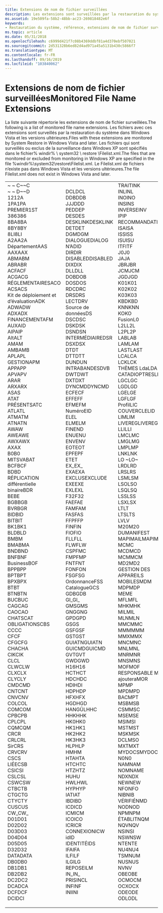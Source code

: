 ```yaml
---
title: Extensions de nom de fichier surveillées
description: Les extensions sont surveillées par la restauration du système dans Windows Vista et versions ultérieures.
ms.assetid: 19e509fa-58b2-48bb-ac23-269818482e6f
keywords:
- Restauration du système, référence, extensions de nom de fichier surveillées
ms.topic: article
ms.date: 05/31/2018
ms.openlocfilehash: c6999d421f7c08b4369ddbf81a4d370ebf507021
ms.sourcegitcommit: 2d531328b6ed82d4ad971a45a5131b430c5866f7
ms.translationtype: MT
ms.contentlocale: fr-FR
ms.lasthandoff: 09/16/2019
ms.locfileid: "103840062"
---
```

# <a name="monitored-file-name-extensions"></a><span data-ttu-id="c1527-104">Extensions de nom de fichier surveillées</span><span class="sxs-lookup"><span data-stu-id="c1527-104">Monitored File Name Extensions</span></span>

<span data-ttu-id="c1527-105">La liste suivante répertorie les extensions de nom de fichier surveillées.</span><span class="sxs-lookup"><span data-stu-id="c1527-105">The following is a list of monitored file name extensions.</span></span> <span data-ttu-id="c1527-106">Les fichiers avec ces extensions sont surveillés par la restauration du système dans Windows Vista et les versions ultérieures.</span><span class="sxs-lookup"><span data-stu-id="c1527-106">Files with these extensions are monitored by System Restore in Windows Vista and later.</span></span> <span data-ttu-id="c1527-107">Les fichiers qui sont surveillés ou exclus de la surveillance dans Windows XP sont spécifiés dans le fichier% windir% \\ system32 \\ restore \\Filelist.xml.</span><span class="sxs-lookup"><span data-stu-id="c1527-107">The files that are monitored or excluded from monitoring in Windows XP are specified in the file %windir%\\system32\\restore\\Filelist.xml.</span></span> <span data-ttu-id="c1527-108">Le Filelist.xml de fichiers n’existe pas dans Windows Vista et les versions ultérieures.</span><span class="sxs-lookup"><span data-stu-id="c1527-108">The file Filelist.xml does not exist in Windows Vista and later.</span></span>



<table>
<tbody>
<tr class="odd">
<td><dl> <span data-ttu-id="c1527-109">~ ~ C</span><span class="sxs-lookup"><span data-stu-id="c1527-109">~~C</span></span><br />
<span data-ttu-id="c1527-110">~ ~ D</span><span class="sxs-lookup"><span data-stu-id="c1527-110">~~D</span></span><br />
<span data-ttu-id="c1527-111">12</span><span class="sxs-lookup"><span data-stu-id="c1527-111">12A</span></span><br />
<span data-ttu-id="c1527-112">1PA</span><span class="sxs-lookup"><span data-stu-id="c1527-112">1PA</span></span><br />
<span data-ttu-id="c1527-113">PREMIER</span><span class="sxs-lookup"><span data-stu-id="c1527-113">1ST</span></span><br />
<span data-ttu-id="c1527-114">386</span><span class="sxs-lookup"><span data-stu-id="c1527-114">386</span></span><br />
<span data-ttu-id="c1527-115">8BA</span><span class="sxs-lookup"><span data-stu-id="c1527-115">8BA</span></span><br />
<span data-ttu-id="c1527-116">8BY</span><span class="sxs-lookup"><span data-stu-id="c1527-116">8BY</span></span><br />
<span data-ttu-id="c1527-117">8LI</span><span class="sxs-lookup"><span data-stu-id="c1527-117">8LI</span></span><br />
<span data-ttu-id="c1527-118">A2A</span><span class="sxs-lookup"><span data-stu-id="c1527-118">A2A</span></span><br />
<span data-ttu-id="c1527-119">Département</span><span class="sxs-lookup"><span data-stu-id="c1527-119">AAS</span></span><br />
<span data-ttu-id="c1527-120">AAX</span><span class="sxs-lookup"><span data-stu-id="c1527-120">AAX</span></span><br />
<span data-ttu-id="c1527-121">ABM</span><span class="sxs-lookup"><span data-stu-id="c1527-121">ABM</span></span><br />
<span data-ttu-id="c1527-122">ABR</span><span class="sxs-lookup"><span data-stu-id="c1527-122">ABR</span></span><br />
<span data-ttu-id="c1527-123">ACF</span><span class="sxs-lookup"><span data-stu-id="c1527-123">ACF</span></span><br />
<span data-ttu-id="c1527-124">ACG</span><span class="sxs-lookup"><span data-stu-id="c1527-124">ACG</span></span><br />
<span data-ttu-id="c1527-125">RÉGLEMENTAIRES</span><span class="sxs-lookup"><span data-stu-id="c1527-125">ACO</span></span><br />
<span data-ttu-id="c1527-126">ACS</span><span class="sxs-lookup"><span data-stu-id="c1527-126">ACS</span></span><br />
<span data-ttu-id="c1527-127">Kit de déploiement et d’évaluation</span><span class="sxs-lookup"><span data-stu-id="c1527-127">ADK</span></span><br />
<span data-ttu-id="c1527-128">ADW</span><span class="sxs-lookup"><span data-stu-id="c1527-128">ADW</span></span><br />
<span data-ttu-id="c1527-129">ADX</span><span class="sxs-lookup"><span data-stu-id="c1527-129">ADX</span></span><br />
<span data-ttu-id="c1527-130">FINANCEMENT</span><span class="sxs-lookup"><span data-stu-id="c1527-130">AFM</span></span><br />
<span data-ttu-id="c1527-131">AUX</span><span class="sxs-lookup"><span data-stu-id="c1527-131">AID</span></span><br />
<span data-ttu-id="c1527-132">AIP</span><span class="sxs-lookup"><span data-stu-id="c1527-132">AIP</span></span><br />
<span data-ttu-id="c1527-133">Alt</span><span class="sxs-lookup"><span data-stu-id="c1527-133">ALT</span></span><br />
<span data-ttu-id="c1527-134">AM</span><span class="sxs-lookup"><span data-stu-id="c1527-134">AM</span></span><br />
<span data-ttu-id="c1527-135">AMB</span><span class="sxs-lookup"><span data-stu-id="c1527-135">AMB</span></span><br />
<span data-ttu-id="c1527-136">APL</span><span class="sxs-lookup"><span data-stu-id="c1527-136">APL</span></span><br />
<span data-ttu-id="c1527-137">GESTION</span><span class="sxs-lookup"><span data-stu-id="c1527-137">APM</span></span><br />
<span data-ttu-id="c1527-138">APP</span><span class="sxs-lookup"><span data-stu-id="c1527-138">APP</span></span><br />
<span data-ttu-id="c1527-139">APV</span><span class="sxs-lookup"><span data-stu-id="c1527-139">APV</span></span><br />
<span data-ttu-id="c1527-140">AR</span><span class="sxs-lookup"><span data-stu-id="c1527-140">AR</span></span><br />
<span data-ttu-id="c1527-141">ARX</span><span class="sxs-lookup"><span data-stu-id="c1527-141">ARX</span></span><br />
<span data-ttu-id="c1527-142">AS</span><span class="sxs-lookup"><span data-stu-id="c1527-142">AS</span></span><br />
<span data-ttu-id="c1527-143">AT</span><span class="sxs-lookup"><span data-stu-id="c1527-143">AT</span></span><br />
<span data-ttu-id="c1527-144">PRÉSENTS</span><span class="sxs-lookup"><span data-stu-id="c1527-144">ATC</span></span><br />
<span data-ttu-id="c1527-145">ATL</span><span class="sxs-lookup"><span data-stu-id="c1527-145">ATL</span></span><br />
<span data-ttu-id="c1527-146">ATM</span><span class="sxs-lookup"><span data-stu-id="c1527-146">ATM</span></span><br />
<span data-ttu-id="c1527-147">ATN</span><span class="sxs-lookup"><span data-stu-id="c1527-147">ATN</span></span><br />
<span data-ttu-id="c1527-148">AW</span><span class="sxs-lookup"><span data-stu-id="c1527-148">AW</span></span><br />
<span data-ttu-id="c1527-149">AWE</span><span class="sxs-lookup"><span data-stu-id="c1527-149">AWE</span></span><br />
<span data-ttu-id="c1527-150">AWX</span><span class="sxs-lookup"><span data-stu-id="c1527-150">AWX</span></span><br />
<span data-ttu-id="c1527-151">AX</span><span class="sxs-lookup"><span data-stu-id="c1527-151">AX</span></span><br />
<span data-ttu-id="c1527-152">B0</span><span class="sxs-lookup"><span data-stu-id="c1527-152">B0</span></span><br />
<span data-ttu-id="c1527-153">MITSVA</span><span class="sxs-lookup"><span data-stu-id="c1527-153">BAT</span></span><br />
<span data-ttu-id="c1527-154">BCF</span><span class="sxs-lookup"><span data-stu-id="c1527-154">BCF</span></span><br />
<span data-ttu-id="c1527-155">BD</span><span class="sxs-lookup"><span data-stu-id="c1527-155">BD</span></span><br />
<span data-ttu-id="c1527-156">RÉPLICATION différentielle binaire</span><span class="sxs-lookup"><span data-stu-id="c1527-156">BDR</span></span><br />
<span data-ttu-id="c1527-157">BE</span><span class="sxs-lookup"><span data-stu-id="c1527-157">BE</span></span><br />
<span data-ttu-id="c1527-158">BGB</span><span class="sxs-lookup"><span data-stu-id="c1527-158">BGB</span></span><br />
<span data-ttu-id="c1527-159">BVR</span><span class="sxs-lookup"><span data-stu-id="c1527-159">BGR</span></span><br />
<span data-ttu-id="c1527-160">BID</span><span class="sxs-lookup"><span data-stu-id="c1527-160">BID</span></span><br />
<span data-ttu-id="c1527-161">BIT</span><span class="sxs-lookup"><span data-stu-id="c1527-161">BIT</span></span><br />
<span data-ttu-id="c1527-162">BK1</span><span class="sxs-lookup"><span data-stu-id="c1527-162">BK1</span></span><br />
<span data-ttu-id="c1527-163">BLD</span><span class="sxs-lookup"><span data-stu-id="c1527-163">BLD</span></span><br />
<span data-ttu-id="c1527-164">BM</span><span class="sxs-lookup"><span data-stu-id="c1527-164">BM</span></span><br />
<span data-ttu-id="c1527-165">BMA</span><span class="sxs-lookup"><span data-stu-id="c1527-165">BMA</span></span><br />
<span data-ttu-id="c1527-166">BND</span><span class="sxs-lookup"><span data-stu-id="c1527-166">BND</span></span><br />
<span data-ttu-id="c1527-167">BNF</span><span class="sxs-lookup"><span data-stu-id="c1527-167">BNF</span></span><br />
<span data-ttu-id="c1527-168">Business</span><span class="sxs-lookup"><span data-stu-id="c1527-168">BOF</span></span><br />
<span data-ttu-id="c1527-169">BPP</span><span class="sxs-lookup"><span data-stu-id="c1527-169">BPP</span></span><br />
<span data-ttu-id="c1527-170">BPT</span><span class="sxs-lookup"><span data-stu-id="c1527-170">BPT</span></span><br />
<span data-ttu-id="c1527-171">BPX</span><span class="sxs-lookup"><span data-stu-id="c1527-171">BPX</span></span><br />
<span data-ttu-id="c1527-172">BT</span><span class="sxs-lookup"><span data-stu-id="c1527-172">BT</span></span><br />
<span data-ttu-id="c1527-173">BTN</span><span class="sxs-lookup"><span data-stu-id="c1527-173">BTN</span></span><br />
<span data-ttu-id="c1527-174">BUC</span><span class="sxs-lookup"><span data-stu-id="c1527-174">BUC</span></span><br />
<span data-ttu-id="c1527-175">CAG</span><span class="sxs-lookup"><span data-stu-id="c1527-175">CAG</span></span><br />
<span data-ttu-id="c1527-176">CAO</span><span class="sxs-lookup"><span data-stu-id="c1527-176">CAO</span></span><br />
<span data-ttu-id="c1527-177">CHATS</span><span class="sxs-lookup"><span data-stu-id="c1527-177">CAT</span></span><br />
<span data-ttu-id="c1527-178">OBLIGATIONS</span><span class="sxs-lookup"><span data-stu-id="c1527-178">CBS</span></span><br />
<span data-ttu-id="c1527-179">CC</span><span class="sxs-lookup"><span data-stu-id="c1527-179">CC</span></span><br />
<span data-ttu-id="c1527-180">CF</span><span class="sxs-lookup"><span data-stu-id="c1527-180">CF</span></span><br />
<span data-ttu-id="c1527-181">CFG</span><span class="sxs-lookup"><span data-stu-id="c1527-181">CFG</span></span><br />
<span data-ttu-id="c1527-182">CHA</span><span class="sxs-lookup"><span data-stu-id="c1527-182">CHA</span></span><br />
<span data-ttu-id="c1527-183">CIK</span><span class="sxs-lookup"><span data-stu-id="c1527-183">CIK</span></span><br />
<span data-ttu-id="c1527-184">CL</span><span class="sxs-lookup"><span data-stu-id="c1527-184">CL</span></span><br />
<span data-ttu-id="c1527-185">CLW</span><span class="sxs-lookup"><span data-stu-id="c1527-185">CLW</span></span><br />
<span data-ttu-id="c1527-186">CLX</span><span class="sxs-lookup"><span data-stu-id="c1527-186">CLX</span></span><br />
<span data-ttu-id="c1527-187">CLY</span><span class="sxs-lookup"><span data-stu-id="c1527-187">CLY</span></span><br />
<span data-ttu-id="c1527-188">CMD</span><span class="sxs-lookup"><span data-stu-id="c1527-188">CMD</span></span><br />
<span data-ttu-id="c1527-189">CNT</span><span class="sxs-lookup"><span data-stu-id="c1527-189">CNT</span></span><br />
<span data-ttu-id="c1527-190">CNV</span><span class="sxs-lookup"><span data-stu-id="c1527-190">CNV</span></span><br />
<span data-ttu-id="c1527-191">COL</span><span class="sxs-lookup"><span data-stu-id="c1527-191">COL</span></span><br />
<span data-ttu-id="c1527-192">COM</span><span class="sxs-lookup"><span data-stu-id="c1527-192">COM</span></span><br />
<span data-ttu-id="c1527-193">CPB</span><span class="sxs-lookup"><span data-stu-id="c1527-193">CPB</span></span><br />
<span data-ttu-id="c1527-194">CPL</span><span class="sxs-lookup"><span data-stu-id="c1527-194">CPL</span></span><br />
<span data-ttu-id="c1527-195">CQM</span><span class="sxs-lookup"><span data-stu-id="c1527-195">CQM</span></span><br />
<span data-ttu-id="c1527-196">CR</span><span class="sxs-lookup"><span data-stu-id="c1527-196">CR</span></span><br />
<span data-ttu-id="c1527-197">CRL</span><span class="sxs-lookup"><span data-stu-id="c1527-197">CRL</span></span><br />
<span data-ttu-id="c1527-198">Sir</span><span class="sxs-lookup"><span data-stu-id="c1527-198">CRS</span></span><br />
<span data-ttu-id="c1527-199">CRV</span><span class="sxs-lookup"><span data-stu-id="c1527-199">CRV</span></span><br />
<span data-ttu-id="c1527-200">CS</span><span class="sxs-lookup"><span data-stu-id="c1527-200">CS</span></span><br />
<span data-ttu-id="c1527-201">LIÉE</span><span class="sxs-lookup"><span data-stu-id="c1527-201">CSB</span></span><br />
<span data-ttu-id="c1527-202">CSI</span><span class="sxs-lookup"><span data-stu-id="c1527-202">CSI</span></span><br />
<span data-ttu-id="c1527-203">CSL</span><span class="sxs-lookup"><span data-stu-id="c1527-203">CSL</span></span><br />
<span data-ttu-id="c1527-204">CSW</span><span class="sxs-lookup"><span data-stu-id="c1527-204">CSW</span></span><br />
<span data-ttu-id="c1527-205">CTB</span><span class="sxs-lookup"><span data-stu-id="c1527-205">CTB</span></span><br />
<span data-ttu-id="c1527-206">CTG</span><span class="sxs-lookup"><span data-stu-id="c1527-206">CTG</span></span><br />
<span data-ttu-id="c1527-207">CTY</span><span class="sxs-lookup"><span data-stu-id="c1527-207">CTY</span></span><br />
<span data-ttu-id="c1527-208">CUS</span><span class="sxs-lookup"><span data-stu-id="c1527-208">CUS</span></span><br />
<span data-ttu-id="c1527-209">CW_</span><span class="sxs-lookup"><span data-stu-id="c1527-209">CW_</span></span><br />
<span data-ttu-id="c1527-210">D01</span><span class="sxs-lookup"><span data-stu-id="c1527-210">D01</span></span><br />
<span data-ttu-id="c1527-211">D02</span><span class="sxs-lookup"><span data-stu-id="c1527-211">D02</span></span><br />
<span data-ttu-id="c1527-212">D03</span><span class="sxs-lookup"><span data-stu-id="c1527-212">D03</span></span><br />
<span data-ttu-id="c1527-213">D04</span><span class="sxs-lookup"><span data-stu-id="c1527-213">D04</span></span><br />
<span data-ttu-id="c1527-214">D05</span><span class="sxs-lookup"><span data-stu-id="c1527-214">D05</span></span><br />
<span data-ttu-id="c1527-215">D32</span><span class="sxs-lookup"><span data-stu-id="c1527-215">D32</span></span><br />
<span data-ttu-id="c1527-216">DATA</span><span class="sxs-lookup"><span data-stu-id="c1527-216">DATA</span></span><br />
<span data-ttu-id="c1527-217">DB0</span><span class="sxs-lookup"><span data-stu-id="c1527-217">DB0</span></span><br />
<span data-ttu-id="c1527-218">DB1</span><span class="sxs-lookup"><span data-stu-id="c1527-218">DB1</span></span><br />
<span data-ttu-id="c1527-219">DB2</span><span class="sxs-lookup"><span data-stu-id="c1527-219">DB2</span></span><br />
<span data-ttu-id="c1527-220">DC2</span><span class="sxs-lookup"><span data-stu-id="c1527-220">DC2</span></span><br />
<span data-ttu-id="c1527-221">DCA</span><span class="sxs-lookup"><span data-stu-id="c1527-221">DCA</span></span><br />
<span data-ttu-id="c1527-222">DCF</span><span class="sxs-lookup"><span data-stu-id="c1527-222">DCF</span></span><br />
<span data-ttu-id="c1527-223">DCI</span><span class="sxs-lookup"><span data-stu-id="c1527-223">DCI</span></span><br />
</dl></td>
<td><dl> <span data-ttu-id="c1527-224">DCL</span><span class="sxs-lookup"><span data-stu-id="c1527-224">DCL</span></span><br />
<span data-ttu-id="c1527-225">DDB</span><span class="sxs-lookup"><span data-stu-id="c1527-225">DDB</span></span><br />
<span data-ttu-id="c1527-226">JJJ</span><span class="sxs-lookup"><span data-stu-id="c1527-226">DDD</span></span><br />
<span data-ttu-id="c1527-227">PED</span><span class="sxs-lookup"><span data-stu-id="c1527-227">DEP</span></span><br />
<span data-ttu-id="c1527-228">DES</span><span class="sxs-lookup"><span data-stu-id="c1527-228">DES</span></span><br />
<span data-ttu-id="c1527-229">DESKLINK</span><span class="sxs-lookup"><span data-stu-id="c1527-229">DESKLINK</span></span><br />
<span data-ttu-id="c1527-230">DET</span><span class="sxs-lookup"><span data-stu-id="c1527-230">DET</span></span><br />
<span data-ttu-id="c1527-231">DGM</span><span class="sxs-lookup"><span data-stu-id="c1527-231">DGM</span></span><br />
<span data-ttu-id="c1527-232">DIALOGUE</span><span class="sxs-lookup"><span data-stu-id="c1527-232">DIALOG</span></span><br />
<span data-ttu-id="c1527-233">N’A</span><span class="sxs-lookup"><span data-stu-id="c1527-233">DID</span></span><br />
<span data-ttu-id="c1527-234">DIR</span><span class="sxs-lookup"><span data-stu-id="c1527-234">DIR</span></span><br />
<span data-ttu-id="c1527-235">DISABLED</span><span class="sxs-lookup"><span data-stu-id="c1527-235">DISABLED</span></span><br />
<span data-ttu-id="c1527-236">DIX</span><span class="sxs-lookup"><span data-stu-id="c1527-236">DIX</span></span><br />
<span data-ttu-id="c1527-237">DLL</span><span class="sxs-lookup"><span data-stu-id="c1527-237">DLL</span></span><br />
<span data-ttu-id="c1527-238">DOB</span><span class="sxs-lookup"><span data-stu-id="c1527-238">DOB</span></span><br />
<span data-ttu-id="c1527-239">DOS</span><span class="sxs-lookup"><span data-stu-id="c1527-239">DOS</span></span><br />
<span data-ttu-id="c1527-240">RDC</span><span class="sxs-lookup"><span data-stu-id="c1527-240">DRC</span></span><br />
<span data-ttu-id="c1527-241">DRS</span><span class="sxs-lookup"><span data-stu-id="c1527-241">DRS</span></span><br />
<span data-ttu-id="c1527-242">LECT</span><span class="sxs-lookup"><span data-stu-id="c1527-242">DRV</span></span><br />
<span data-ttu-id="c1527-243">Source de données</span><span class="sxs-lookup"><span data-stu-id="c1527-243">DS</span></span><br />
<span data-ttu-id="c1527-244">DSC</span><span class="sxs-lookup"><span data-stu-id="c1527-244">DSC</span></span><br />
<span data-ttu-id="c1527-245">DSK</span><span class="sxs-lookup"><span data-stu-id="c1527-245">DSK</span></span><br />
<span data-ttu-id="c1527-246">DSN</span><span class="sxs-lookup"><span data-stu-id="c1527-246">DSN</span></span><br />
<span data-ttu-id="c1527-247">INTERMÉDIAIRE</span><span class="sxs-lookup"><span data-stu-id="c1527-247">DSR</span></span><br />
<span data-ttu-id="c1527-248">DSX</span><span class="sxs-lookup"><span data-stu-id="c1527-248">DSX</span></span><br />
<span data-ttu-id="c1527-249">DT</span><span class="sxs-lookup"><span data-stu-id="c1527-249">DT</span></span><br />
<span data-ttu-id="c1527-250">DTT</span><span class="sxs-lookup"><span data-stu-id="c1527-250">DTT</span></span><br />
<span data-ttu-id="c1527-251">DUN</span><span class="sxs-lookup"><span data-stu-id="c1527-251">DUN</span></span><br />
<span data-ttu-id="c1527-252">INTRABANDES</span><span class="sxs-lookup"><span data-stu-id="c1527-252">DVB</span></span><br />
<span data-ttu-id="c1527-253">DWT</span><span class="sxs-lookup"><span data-stu-id="c1527-253">DWT</span></span><br />
<span data-ttu-id="c1527-254">DXT</span><span class="sxs-lookup"><span data-stu-id="c1527-254">DXT</span></span><br />
<span data-ttu-id="c1527-255">DYNCMD</span><span class="sxs-lookup"><span data-stu-id="c1527-255">DYNCMD</span></span><br />
<span data-ttu-id="c1527-256">ECF</span><span class="sxs-lookup"><span data-stu-id="c1527-256">ECF</span></span><br />
<span data-ttu-id="c1527-257">EFF</span><span class="sxs-lookup"><span data-stu-id="c1527-257">EFF</span></span><br />
<span data-ttu-id="c1527-258">EFM</span><span class="sxs-lookup"><span data-stu-id="c1527-258">EFM</span></span><br />
<span data-ttu-id="c1527-259">Numéro</span><span class="sxs-lookup"><span data-stu-id="c1527-259">EID</span></span><br />
<span data-ttu-id="c1527-260">EL</span><span class="sxs-lookup"><span data-stu-id="c1527-260">EL</span></span><br />
<span data-ttu-id="c1527-261">ELM</span><span class="sxs-lookup"><span data-stu-id="c1527-261">ELM</span></span><br />
<span data-ttu-id="c1527-262">FIN</span><span class="sxs-lookup"><span data-stu-id="c1527-262">END</span></span><br />
<span data-ttu-id="c1527-263">ENU</span><span class="sxs-lookup"><span data-stu-id="c1527-263">ENU</span></span><br />
<span data-ttu-id="c1527-264">ENV</span><span class="sxs-lookup"><span data-stu-id="c1527-264">ENV</span></span><br />
<span data-ttu-id="c1527-265">EOT</span><span class="sxs-lookup"><span data-stu-id="c1527-265">EOT</span></span><br />
<span data-ttu-id="c1527-266">EPF</span><span class="sxs-lookup"><span data-stu-id="c1527-266">EPF</span></span><br />
<span data-ttu-id="c1527-267">ET</span><span class="sxs-lookup"><span data-stu-id="c1527-267">ET</span></span><br />
<span data-ttu-id="c1527-268">EX_</span><span class="sxs-lookup"><span data-stu-id="c1527-268">EX_</span></span><br />
<span data-ttu-id="c1527-269">EXA</span><span class="sxs-lookup"><span data-stu-id="c1527-269">EXA</span></span><br />
<span data-ttu-id="c1527-270">EXCLUS</span><span class="sxs-lookup"><span data-stu-id="c1527-270">EXCLUDE</span></span><br />
<span data-ttu-id="c1527-271">EXE</span><span class="sxs-lookup"><span data-stu-id="c1527-271">EXE</span></span><br />
<span data-ttu-id="c1527-272">EXL</span><span class="sxs-lookup"><span data-stu-id="c1527-272">EXL</span></span><br />
<span data-ttu-id="c1527-273">F32</span><span class="sxs-lookup"><span data-stu-id="c1527-273">F32</span></span><br />
<span data-ttu-id="c1527-274">FAE</span><span class="sxs-lookup"><span data-stu-id="c1527-274">FAE</span></span><br />
<span data-ttu-id="c1527-275">FAM</span><span class="sxs-lookup"><span data-stu-id="c1527-275">FAM</span></span><br />
<span data-ttu-id="c1527-276">FAS</span><span class="sxs-lookup"><span data-stu-id="c1527-276">FAS</span></span><br />
<span data-ttu-id="c1527-277">FFP</span><span class="sxs-lookup"><span data-stu-id="c1527-277">FFP</span></span><br />
<span data-ttu-id="c1527-278">FIN</span><span class="sxs-lookup"><span data-stu-id="c1527-278">FIN</span></span><br />
<span data-ttu-id="c1527-279">FIO</span><span class="sxs-lookup"><span data-stu-id="c1527-279">FIO</span></span><br />
<span data-ttu-id="c1527-280">FLL</span><span class="sxs-lookup"><span data-stu-id="c1527-280">FLL</span></span><br />
<span data-ttu-id="c1527-281">FLW</span><span class="sxs-lookup"><span data-stu-id="c1527-281">FLW</span></span><br />
<span data-ttu-id="c1527-282">CSP</span><span class="sxs-lookup"><span data-stu-id="c1527-282">FMC</span></span><br />
<span data-ttu-id="c1527-283">FMP</span><span class="sxs-lookup"><span data-stu-id="c1527-283">FMP</span></span><br />
<span data-ttu-id="c1527-284">FNT</span><span class="sxs-lookup"><span data-stu-id="c1527-284">FNT</span></span><br />
<span data-ttu-id="c1527-285">FON</span><span class="sxs-lookup"><span data-stu-id="c1527-285">FON</span></span><br />
<span data-ttu-id="c1527-286">FSG</span><span class="sxs-lookup"><span data-stu-id="c1527-286">FSG</span></span><br />
<span data-ttu-id="c1527-287">Ordonnance</span><span class="sxs-lookup"><span data-stu-id="c1527-287">FSS</span></span><br />
<span data-ttu-id="c1527-288">Catalogue</span><span class="sxs-lookup"><span data-stu-id="c1527-288">GCS</span></span><br />
<span data-ttu-id="c1527-289">GDB</span><span class="sxs-lookup"><span data-stu-id="c1527-289">GDB</span></span><br />
<span data-ttu-id="c1527-290">GI_</span><span class="sxs-lookup"><span data-stu-id="c1527-290">GI_</span></span><br />
<span data-ttu-id="c1527-291">GMS</span><span class="sxs-lookup"><span data-stu-id="c1527-291">GMS</span></span><br />
<span data-ttu-id="c1527-292">GNG</span><span class="sxs-lookup"><span data-stu-id="c1527-292">GNG</span></span><br />
<span data-ttu-id="c1527-293">GPD</span><span class="sxs-lookup"><span data-stu-id="c1527-293">GPD</span></span><br />
<span data-ttu-id="c1527-294">GS</span><span class="sxs-lookup"><span data-stu-id="c1527-294">GS</span></span><br />
<span data-ttu-id="c1527-295">GSF</span><span class="sxs-lookup"><span data-stu-id="c1527-295">GSF</span></span><br />
<span data-ttu-id="c1527-296">GST</span><span class="sxs-lookup"><span data-stu-id="c1527-296">GST</span></span><br />
<span data-ttu-id="c1527-297">GUIATN</span><span class="sxs-lookup"><span data-stu-id="c1527-297">GUIATN</span></span><br />
<span data-ttu-id="c1527-298">GUICMD</span><span class="sxs-lookup"><span data-stu-id="c1527-298">GUICMD</span></span><br />
<span data-ttu-id="c1527-299">GVT</span><span class="sxs-lookup"><span data-stu-id="c1527-299">GVT</span></span><br />
<span data-ttu-id="c1527-300">GWD</span><span class="sxs-lookup"><span data-stu-id="c1527-300">GWD</span></span><br />
<span data-ttu-id="c1527-301">H16</span><span class="sxs-lookup"><span data-stu-id="c1527-301">H16</span></span><br />
<span data-ttu-id="c1527-302">HCT</span><span class="sxs-lookup"><span data-stu-id="c1527-302">HCT</span></span><br />
<span data-ttu-id="c1527-303">HDC</span><span class="sxs-lookup"><span data-stu-id="c1527-303">HDC</span></span><br />
<span data-ttu-id="c1527-304">HDI</span><span class="sxs-lookup"><span data-stu-id="c1527-304">HDI</span></span><br />
<span data-ttu-id="c1527-305">HDP</span><span class="sxs-lookup"><span data-stu-id="c1527-305">HDP</span></span><br />
<span data-ttu-id="c1527-306">HFX</span><span class="sxs-lookup"><span data-stu-id="c1527-306">HFX</span></span><br />
<span data-ttu-id="c1527-307">HGD</span><span class="sxs-lookup"><span data-stu-id="c1527-307">HGD</span></span><br />
<span data-ttu-id="c1527-308">HANGÛL</span><span class="sxs-lookup"><span data-stu-id="c1527-308">HHC</span></span><br />
<span data-ttu-id="c1527-309">HHK</span><span class="sxs-lookup"><span data-stu-id="c1527-309">HHK</span></span><br />
<span data-ttu-id="c1527-310">HK0</span><span class="sxs-lookup"><span data-stu-id="c1527-310">HK0</span></span><br />
<span data-ttu-id="c1527-311">HK1</span><span class="sxs-lookup"><span data-stu-id="c1527-311">HK1</span></span><br />
<span data-ttu-id="c1527-312">HK2</span><span class="sxs-lookup"><span data-stu-id="c1527-312">HK2</span></span><br />
<span data-ttu-id="c1527-313">HK3</span><span class="sxs-lookup"><span data-stu-id="c1527-313">HK3</span></span><br />
<span data-ttu-id="c1527-314">HLP</span><span class="sxs-lookup"><span data-stu-id="c1527-314">HLP</span></span><br />
<span data-ttu-id="c1527-315">HM</span><span class="sxs-lookup"><span data-stu-id="c1527-315">HM</span></span><br />
<span data-ttu-id="c1527-316">HTA</span><span class="sxs-lookup"><span data-stu-id="c1527-316">HTA</span></span><br />
<span data-ttu-id="c1527-317">HTC</span><span class="sxs-lookup"><span data-stu-id="c1527-317">HTC</span></span><br />
<span data-ttu-id="c1527-318">HTZ</span><span class="sxs-lookup"><span data-stu-id="c1527-318">HTZ</span></span><br />
<span data-ttu-id="c1527-319">HU</span><span class="sxs-lookup"><span data-stu-id="c1527-319">HU</span></span><br />
<span data-ttu-id="c1527-320">HWL</span><span class="sxs-lookup"><span data-stu-id="c1527-320">HWL</span></span><br />
<span data-ttu-id="c1527-321">HYP</span><span class="sxs-lookup"><span data-stu-id="c1527-321">HYP</span></span><br />
<span data-ttu-id="c1527-322">IAT</span><span class="sxs-lookup"><span data-stu-id="c1527-322">IAT</span></span><br />
<span data-ttu-id="c1527-323">IBD</span><span class="sxs-lookup"><span data-stu-id="c1527-323">IBD</span></span><br />
<span data-ttu-id="c1527-324">ICD</span><span class="sxs-lookup"><span data-stu-id="c1527-324">ICD</span></span><br />
<span data-ttu-id="c1527-325">ICM</span><span class="sxs-lookup"><span data-stu-id="c1527-325">ICM</span></span><br />
<span data-ttu-id="c1527-326">ICO</span><span class="sxs-lookup"><span data-stu-id="c1527-326">ICO</span></span><br />
<span data-ttu-id="c1527-327">ICR</span><span class="sxs-lookup"><span data-stu-id="c1527-327">ICR</span></span><br />
<span data-ttu-id="c1527-328">CONNEXION</span><span class="sxs-lookup"><span data-stu-id="c1527-328">ICW</span></span><br />
<span data-ttu-id="c1527-329">id</span><span class="sxs-lookup"><span data-stu-id="c1527-329">ID</span></span><br />
<span data-ttu-id="c1527-330">IDENTITÉ</span><span class="sxs-lookup"><span data-stu-id="c1527-330">IDS</span></span><br />
<span data-ttu-id="c1527-331">IFA</span><span class="sxs-lookup"><span data-stu-id="c1527-331">IFA</span></span><br />
<span data-ttu-id="c1527-332">ILF</span><span class="sxs-lookup"><span data-stu-id="c1527-332">ILF</span></span><br />
<span data-ttu-id="c1527-333">ILG</span><span class="sxs-lookup"><span data-stu-id="c1527-333">ILG</span></span><br />
<span data-ttu-id="c1527-334">REPOSE</span><span class="sxs-lookup"><span data-stu-id="c1527-334">ILM</span></span><br />
<span data-ttu-id="c1527-335">IN_</span><span class="sxs-lookup"><span data-stu-id="c1527-335">IN_</span></span><br />
<span data-ttu-id="c1527-336">PRIS</span><span class="sxs-lookup"><span data-stu-id="c1527-336">INCL</span></span><br />
<span data-ttu-id="c1527-337">INF</span><span class="sxs-lookup"><span data-stu-id="c1527-337">INF</span></span><br />
<span data-ttu-id="c1527-338">INI</span><span class="sxs-lookup"><span data-stu-id="c1527-338">INI</span></span><br />
</dl></td>
<td><dl> <span data-ttu-id="c1527-339">TRAIT</span><span class="sxs-lookup"><span data-stu-id="c1527-339">INK</span></span><br />
<span data-ttu-id="c1527-340">INL</span><span class="sxs-lookup"><span data-stu-id="c1527-340">INL</span></span><br />
<span data-ttu-id="c1527-341">INO</span><span class="sxs-lookup"><span data-stu-id="c1527-341">INO</span></span><br />
<span data-ttu-id="c1527-342">INS</span><span class="sxs-lookup"><span data-stu-id="c1527-342">INS</span></span><br />
<span data-ttu-id="c1527-343">INVERSE</span><span class="sxs-lookup"><span data-stu-id="c1527-343">INV</span></span><br />
<span data-ttu-id="c1527-344">IP</span><span class="sxs-lookup"><span data-stu-id="c1527-344">IP</span></span><br />
<span data-ttu-id="c1527-345">RECOMMANDATIONS</span><span class="sxs-lookup"><span data-stu-id="c1527-345">IRS</span></span><br />
<span data-ttu-id="c1527-346">ISA</span><span class="sxs-lookup"><span data-stu-id="c1527-346">ISA</span></span><br />
<span data-ttu-id="c1527-347">ISS</span><span class="sxs-lookup"><span data-stu-id="c1527-347">ISS</span></span><br />
<span data-ttu-id="c1527-348">ISU</span><span class="sxs-lookup"><span data-stu-id="c1527-348">ISU</span></span><br />
<span data-ttu-id="c1527-349">ITF</span><span class="sxs-lookup"><span data-stu-id="c1527-349">ITF</span></span><br />
<span data-ttu-id="c1527-350">J0</span><span class="sxs-lookup"><span data-stu-id="c1527-350">J0</span></span><br />
<span data-ttu-id="c1527-351">JA</span><span class="sxs-lookup"><span data-stu-id="c1527-351">JA</span></span><br />
<span data-ttu-id="c1527-352">JBR</span><span class="sxs-lookup"><span data-stu-id="c1527-352">JBR</span></span><br />
<span data-ttu-id="c1527-353">JCM</span><span class="sxs-lookup"><span data-stu-id="c1527-353">JCM</span></span><br />
<span data-ttu-id="c1527-354">JGD</span><span class="sxs-lookup"><span data-stu-id="c1527-354">JGD</span></span><br />
<span data-ttu-id="c1527-355">K01</span><span class="sxs-lookup"><span data-stu-id="c1527-355">K01</span></span><br />
<span data-ttu-id="c1527-356">K02</span><span class="sxs-lookup"><span data-stu-id="c1527-356">K02</span></span><br />
<span data-ttu-id="c1527-357">K03</span><span class="sxs-lookup"><span data-stu-id="c1527-357">K03</span></span><br />
<span data-ttu-id="c1527-358">KBD</span><span class="sxs-lookup"><span data-stu-id="c1527-358">KBD</span></span><br />
<span data-ttu-id="c1527-359">KNN</span><span class="sxs-lookup"><span data-stu-id="c1527-359">KNN</span></span><br />
<span data-ttu-id="c1527-360">KO</span><span class="sxs-lookup"><span data-stu-id="c1527-360">KO</span></span><br />
<span data-ttu-id="c1527-361">Fusion</span><span class="sxs-lookup"><span data-stu-id="c1527-361">L0</span></span><br />
<span data-ttu-id="c1527-362">L2L</span><span class="sxs-lookup"><span data-stu-id="c1527-362">L2L</span></span><br />
<span data-ttu-id="c1527-363">L2P</span><span class="sxs-lookup"><span data-stu-id="c1527-363">L2P</span></span><br />
<span data-ttu-id="c1527-364">LAB</span><span class="sxs-lookup"><span data-stu-id="c1527-364">LAB</span></span><br />
<span data-ttu-id="c1527-365">LAM</span><span class="sxs-lookup"><span data-stu-id="c1527-365">LAM</span></span><br />
<span data-ttu-id="c1527-366">LAST</span><span class="sxs-lookup"><span data-stu-id="c1527-366">LAST</span></span><br />
<span data-ttu-id="c1527-367">LCA</span><span class="sxs-lookup"><span data-stu-id="c1527-367">LCA</span></span><br />
<span data-ttu-id="c1527-368">LCK</span><span class="sxs-lookup"><span data-stu-id="c1527-368">LCK</span></span><br />
<span data-ttu-id="c1527-369">THÈMES Lda</span><span class="sxs-lookup"><span data-stu-id="c1527-369">LDA</span></span><br />
<span data-ttu-id="c1527-370">CATADIOPTRES</span><span class="sxs-lookup"><span data-stu-id="c1527-370">LEX</span></span><br />
<span data-ttu-id="c1527-371">LGC</span><span class="sxs-lookup"><span data-stu-id="c1527-371">LGC</span></span><br />
<span data-ttu-id="c1527-372">LGD</span><span class="sxs-lookup"><span data-stu-id="c1527-372">LGD</span></span><br />
<span data-ttu-id="c1527-373">LGE</span><span class="sxs-lookup"><span data-stu-id="c1527-373">LGE</span></span><br />
<span data-ttu-id="c1527-374">LGF</span><span class="sxs-lookup"><span data-stu-id="c1527-374">LGF</span></span><br />
<span data-ttu-id="c1527-375">Profil</span><span class="sxs-lookup"><span data-stu-id="c1527-375">LIC</span></span><br />
<span data-ttu-id="c1527-376">COUVERCLE</span><span class="sxs-lookup"><span data-stu-id="c1527-376">LID</span></span><br />
<span data-ttu-id="c1527-377">LIM</span><span class="sxs-lookup"><span data-stu-id="c1527-377">LIM</span></span><br />
<span data-ttu-id="c1527-378">LIVEREG</span><span class="sxs-lookup"><span data-stu-id="c1527-378">LIVEREG</span></span><br />
<span data-ttu-id="c1527-379">LLI</span><span class="sxs-lookup"><span data-stu-id="c1527-379">LLI</span></span><br />
<span data-ttu-id="c1527-380">LMC</span><span class="sxs-lookup"><span data-stu-id="c1527-380">LMC</span></span><br />
<span data-ttu-id="c1527-381">LMG</span><span class="sxs-lookup"><span data-stu-id="c1527-381">LMG</span></span><br />
<span data-ttu-id="c1527-382">LMP</span><span class="sxs-lookup"><span data-stu-id="c1527-382">LMP</span></span><br />
<span data-ttu-id="c1527-383">LNK</span><span class="sxs-lookup"><span data-stu-id="c1527-383">LNK</span></span><br />
<span data-ttu-id="c1527-384">LO ~</span><span class="sxs-lookup"><span data-stu-id="c1527-384">LO~</span></span><br />
<span data-ttu-id="c1527-385">LRD</span><span class="sxs-lookup"><span data-stu-id="c1527-385">LRD</span></span><br />
<span data-ttu-id="c1527-386">LRS</span><span class="sxs-lookup"><span data-stu-id="c1527-386">LRS</span></span><br />
<span data-ttu-id="c1527-387">LSM</span><span class="sxs-lookup"><span data-stu-id="c1527-387">LSM</span></span><br />
<span data-ttu-id="c1527-388">LSO</span><span class="sxs-lookup"><span data-stu-id="c1527-388">LSO</span></span><br />
<span data-ttu-id="c1527-389">LSQ</span><span class="sxs-lookup"><span data-stu-id="c1527-389">LSQ</span></span><br />
<span data-ttu-id="c1527-390">LSS</span><span class="sxs-lookup"><span data-stu-id="c1527-390">LSS</span></span><br />
<span data-ttu-id="c1527-391">LSX</span><span class="sxs-lookup"><span data-stu-id="c1527-391">LSX</span></span><br />
<span data-ttu-id="c1527-392">LT</span><span class="sxs-lookup"><span data-stu-id="c1527-392">LT</span></span><br />
<span data-ttu-id="c1527-393">LTS</span><span class="sxs-lookup"><span data-stu-id="c1527-393">LTS</span></span><br />
<span data-ttu-id="c1527-394">LV</span><span class="sxs-lookup"><span data-stu-id="c1527-394">LV</span></span><br />
<span data-ttu-id="c1527-395">M20</span><span class="sxs-lookup"><span data-stu-id="c1527-395">M20</span></span><br />
<span data-ttu-id="c1527-396">DU</span><span class="sxs-lookup"><span data-stu-id="c1527-396">MANIFEST</span></span><br />
<span data-ttu-id="c1527-397">MAPIMAIL</span><span class="sxs-lookup"><span data-stu-id="c1527-397">MAPIMAIL</span></span><br />
<span data-ttu-id="c1527-398">MC</span><span class="sxs-lookup"><span data-stu-id="c1527-398">MC</span></span><br />
<span data-ttu-id="c1527-399">MCD</span><span class="sxs-lookup"><span data-stu-id="c1527-399">MCD</span></span><br />
<span data-ttu-id="c1527-400">MCM</span><span class="sxs-lookup"><span data-stu-id="c1527-400">MCM</span></span><br />
<span data-ttu-id="c1527-401">MD2</span><span class="sxs-lookup"><span data-stu-id="c1527-401">MD2</span></span><br />
<span data-ttu-id="c1527-402">GESTION DES APPAREILS MOBILES</span><span class="sxs-lookup"><span data-stu-id="c1527-402">MDM</span></span><br />
<span data-ttu-id="c1527-403">MDP</span><span class="sxs-lookup"><span data-stu-id="c1527-403">MDP</span></span><br />
<span data-ttu-id="c1527-404">ME</span><span class="sxs-lookup"><span data-stu-id="c1527-404">ME</span></span><br />
<span data-ttu-id="c1527-405">MFL</span><span class="sxs-lookup"><span data-stu-id="c1527-405">MFL</span></span><br />
<span data-ttu-id="c1527-406">MHK</span><span class="sxs-lookup"><span data-stu-id="c1527-406">MHK</span></span><br />
<span data-ttu-id="c1527-407">MIL</span><span class="sxs-lookup"><span data-stu-id="c1527-407">MIL</span></span><br />
<span data-ttu-id="c1527-408">MLN</span><span class="sxs-lookup"><span data-stu-id="c1527-408">MLN</span></span><br />
<span data-ttu-id="c1527-409">MMC</span><span class="sxs-lookup"><span data-stu-id="c1527-409">MMC</span></span><br />
<span data-ttu-id="c1527-410">MMM</span><span class="sxs-lookup"><span data-stu-id="c1527-410">MMM</span></span><br />
<span data-ttu-id="c1527-411">MMX</span><span class="sxs-lookup"><span data-stu-id="c1527-411">MMX</span></span><br />
<span data-ttu-id="c1527-412">MNC</span><span class="sxs-lookup"><span data-stu-id="c1527-412">MNC</span></span><br />
<span data-ttu-id="c1527-413">MNL</span><span class="sxs-lookup"><span data-stu-id="c1527-413">MNL</span></span><br />
<span data-ttu-id="c1527-414">MNR</span><span class="sxs-lookup"><span data-stu-id="c1527-414">MNR</span></span><br />
<span data-ttu-id="c1527-415">MNS</span><span class="sxs-lookup"><span data-stu-id="c1527-415">MNS</span></span><br />
<span data-ttu-id="c1527-416">MOF</span><span class="sxs-lookup"><span data-stu-id="c1527-416">MOF</span></span><br />
<span data-ttu-id="c1527-417">RESPONSABLE Mor ajoutera</span><span class="sxs-lookup"><span data-stu-id="c1527-417">MOR</span></span><br />
<span data-ttu-id="c1527-418">MP</span><span class="sxs-lookup"><span data-stu-id="c1527-418">MP</span></span><br />
<span data-ttu-id="c1527-419">MPD</span><span class="sxs-lookup"><span data-stu-id="c1527-419">MPD</span></span><br />
<span data-ttu-id="c1527-420">BAC</span><span class="sxs-lookup"><span data-stu-id="c1527-420">MPT</span></span><br />
<span data-ttu-id="c1527-421">MSB</span><span class="sxs-lookup"><span data-stu-id="c1527-421">MSB</span></span><br />
<span data-ttu-id="c1527-422">CSM</span><span class="sxs-lookup"><span data-stu-id="c1527-422">MSC</span></span><br />
<span data-ttu-id="c1527-423">MSE</span><span class="sxs-lookup"><span data-stu-id="c1527-423">MSE</span></span><br />
<span data-ttu-id="c1527-424">MSI</span><span class="sxs-lookup"><span data-stu-id="c1527-424">MSI</span></span><br />
<span data-ttu-id="c1527-425">MST</span><span class="sxs-lookup"><span data-stu-id="c1527-425">MST</span></span><br />
<span data-ttu-id="c1527-426">MSK</span><span class="sxs-lookup"><span data-stu-id="c1527-426">MSK</span></span><br />
<span data-ttu-id="c1527-427">DCL</span><span class="sxs-lookup"><span data-stu-id="c1527-427">MSO</span></span><br />
<span data-ttu-id="c1527-428">MXT</span><span class="sxs-lookup"><span data-stu-id="c1527-428">MXT</span></span><br />
<span data-ttu-id="c1527-429">MYDOCS</span><span class="sxs-lookup"><span data-stu-id="c1527-429">MYDOCS</span></span><br />
<span data-ttu-id="c1527-430">N0</span><span class="sxs-lookup"><span data-stu-id="c1527-430">N0</span></span><br />
<span data-ttu-id="c1527-431">NAM</span><span class="sxs-lookup"><span data-stu-id="c1527-431">NAM</span></span><br />
<span data-ttu-id="c1527-432">NOM</span><span class="sxs-lookup"><span data-stu-id="c1527-432">NAME</span></span><br />
<span data-ttu-id="c1527-433">NDX</span><span class="sxs-lookup"><span data-stu-id="c1527-433">NDX</span></span><br />
<span data-ttu-id="c1527-434">NEW</span><span class="sxs-lookup"><span data-stu-id="c1527-434">NEW</span></span><br />
<span data-ttu-id="c1527-435">NFO</span><span class="sxs-lookup"><span data-stu-id="c1527-435">NFO</span></span><br />
<span data-ttu-id="c1527-436">NIB</span><span class="sxs-lookup"><span data-stu-id="c1527-436">NIB</span></span><br />
<span data-ttu-id="c1527-437">VÉRIFIÉ</span><span class="sxs-lookup"><span data-stu-id="c1527-437">NMD</span></span><br />
<span data-ttu-id="c1527-438">NOD</span><span class="sxs-lookup"><span data-stu-id="c1527-438">NOD</span></span><br />
<span data-ttu-id="c1527-439">NPM</span><span class="sxs-lookup"><span data-stu-id="c1527-439">NPM</span></span><br />
<span data-ttu-id="c1527-440">ÉTABLIT</span><span class="sxs-lookup"><span data-stu-id="c1527-440">NQM</span></span><br />
<span data-ttu-id="c1527-441">NQV</span><span class="sxs-lookup"><span data-stu-id="c1527-441">NQV</span></span><br />
<span data-ttu-id="c1527-442">NSI</span><span class="sxs-lookup"><span data-stu-id="c1527-442">NSI</span></span><br />
<span data-ttu-id="c1527-443">NSW</span><span class="sxs-lookup"><span data-stu-id="c1527-443">NSW</span></span><br />
<span data-ttu-id="c1527-444">NTE</span><span class="sxs-lookup"><span data-stu-id="c1527-444">NTE</span></span><br />
<span data-ttu-id="c1527-445">NU4</span><span class="sxs-lookup"><span data-stu-id="c1527-445">NU4</span></span><br />
<span data-ttu-id="c1527-446">TSM</span><span class="sxs-lookup"><span data-stu-id="c1527-446">NUM</span></span><br />
<span data-ttu-id="c1527-447">NUS</span><span class="sxs-lookup"><span data-stu-id="c1527-447">NUS</span></span><br />
<span data-ttu-id="c1527-448">NV</span><span class="sxs-lookup"><span data-stu-id="c1527-448">NV</span></span><br />
<span data-ttu-id="c1527-449">OBE</span><span class="sxs-lookup"><span data-stu-id="c1527-449">OBE</span></span><br />
<span data-ttu-id="c1527-450">OCM</span><span class="sxs-lookup"><span data-stu-id="c1527-450">OCM</span></span><br />
<span data-ttu-id="c1527-451">OCX</span><span class="sxs-lookup"><span data-stu-id="c1527-451">OCX</span></span><br />
<span data-ttu-id="c1527-452">ODE</span><span class="sxs-lookup"><span data-stu-id="c1527-452">ODE</span></span><br />
<span data-ttu-id="c1527-453">ODL</span><span class="sxs-lookup"><span data-stu-id="c1527-453">ODL</span></span><br />
</dl></td>
<td><dl> <span data-ttu-id="c1527-454">OLB</span><span class="sxs-lookup"><span data-stu-id="c1527-454">OLB</span></span><br />
<span data-ttu-id="c1527-455">OLD</span><span class="sxs-lookup"><span data-stu-id="c1527-455">OLD</span></span><br />
<span data-ttu-id="c1527-456">OLE</span><span class="sxs-lookup"><span data-stu-id="c1527-456">OLE</span></span><br />
<span data-ttu-id="c1527-457">OPÉRATIONNEL</span><span class="sxs-lookup"><span data-stu-id="c1527-457">OP</span></span><br />
<span data-ttu-id="c1527-458">OPG</span><span class="sxs-lookup"><span data-stu-id="c1527-458">OPG</span></span><br />
<span data-ttu-id="c1527-459">OR5</span><span class="sxs-lookup"><span data-stu-id="c1527-459">OR5</span></span><br />
<span data-ttu-id="c1527-460">DÉPLOIEMENT</span><span class="sxs-lookup"><span data-stu-id="c1527-460">OSD</span></span><br />
<span data-ttu-id="c1527-461">OUT</span><span class="sxs-lookup"><span data-stu-id="c1527-461">OUT</span></span><br />
<span data-ttu-id="c1527-462">P2A</span><span class="sxs-lookup"><span data-stu-id="c1527-462">P2A</span></span><br />
<span data-ttu-id="c1527-463">PAG</span><span class="sxs-lookup"><span data-stu-id="c1527-463">PAG</span></span><br />
<span data-ttu-id="c1527-464">PBC</span><span class="sxs-lookup"><span data-stu-id="c1527-464">PBC</span></span><br />
<span data-ttu-id="c1527-465">PBK</span><span class="sxs-lookup"><span data-stu-id="c1527-465">PBK</span></span><br />
<span data-ttu-id="c1527-466">PBV</span><span class="sxs-lookup"><span data-stu-id="c1527-466">PBV</span></span><br />
<span data-ttu-id="c1527-467">PC3</span><span class="sxs-lookup"><span data-stu-id="c1527-467">PC3</span></span><br />
<span data-ttu-id="c1527-468">PCI</span><span class="sxs-lookup"><span data-stu-id="c1527-468">PCI</span></span><br />
<span data-ttu-id="c1527-469">ÉCHANGE</span><span class="sxs-lookup"><span data-stu-id="c1527-469">PDI</span></span><br />
<span data-ttu-id="c1527-470">LAO</span><span class="sxs-lookup"><span data-stu-id="c1527-470">PDR</span></span><br />
<span data-ttu-id="c1527-471">PEN</span><span class="sxs-lookup"><span data-stu-id="c1527-471">PEN</span></span><br />
<span data-ttu-id="c1527-472">PER</span><span class="sxs-lookup"><span data-stu-id="c1527-472">PER</span></span><br />
<span data-ttu-id="c1527-473">PFB</span><span class="sxs-lookup"><span data-stu-id="c1527-473">PFB</span></span><br />
<span data-ttu-id="c1527-474">Ecran</span><span class="sxs-lookup"><span data-stu-id="c1527-474">PFM</span></span><br />
<span data-ttu-id="c1527-475">PFR</span><span class="sxs-lookup"><span data-stu-id="c1527-475">PFR</span></span><br />
<span data-ttu-id="c1527-476">PH</span><span class="sxs-lookup"><span data-stu-id="c1527-476">PH</span></span><br />
<span data-ttu-id="c1527-477">PHO</span><span class="sxs-lookup"><span data-stu-id="c1527-477">PHO</span></span><br />
<span data-ttu-id="c1527-478">PHX</span><span class="sxs-lookup"><span data-stu-id="c1527-478">PHX</span></span><br />
<span data-ttu-id="c1527-479">PID</span><span class="sxs-lookup"><span data-stu-id="c1527-479">PID</span></span><br />
<span data-ttu-id="c1527-480">PIF</span><span class="sxs-lookup"><span data-stu-id="c1527-480">PIF</span></span><br />
<span data-ttu-id="c1527-481">PL3</span><span class="sxs-lookup"><span data-stu-id="c1527-481">PL3</span></span><br />
<span data-ttu-id="c1527-482">PNEUS</span><span class="sxs-lookup"><span data-stu-id="c1527-482">PLY</span></span><br />
<span data-ttu-id="c1527-483">PMT</span><span class="sxs-lookup"><span data-stu-id="c1527-483">PMT</span></span><br />
<span data-ttu-id="c1527-484">PNF</span><span class="sxs-lookup"><span data-stu-id="c1527-484">PNF</span></span><br />
<span data-ttu-id="c1527-485">PHASE</span><span class="sxs-lookup"><span data-stu-id="c1527-485">POC</span></span><br />
<span data-ttu-id="c1527-486">POF</span><span class="sxs-lookup"><span data-stu-id="c1527-486">POF</span></span><br />
<span data-ttu-id="c1527-487">POL</span><span class="sxs-lookup"><span data-stu-id="c1527-487">POL</span></span><br />
<span data-ttu-id="c1527-488">FOURNIS</span><span class="sxs-lookup"><span data-stu-id="c1527-488">PPD</span></span><br />
<span data-ttu-id="c1527-489">PR4</span><span class="sxs-lookup"><span data-stu-id="c1527-489">PR4</span></span><br />
<span data-ttu-id="c1527-490">PROPERTIES</span><span class="sxs-lookup"><span data-stu-id="c1527-490">PROPERTIES</span></span><br />
<span data-ttu-id="c1527-491">PRX</span><span class="sxs-lookup"><span data-stu-id="c1527-491">PRX</span></span><br />
<span data-ttu-id="c1527-492">PSC</span><span class="sxs-lookup"><span data-stu-id="c1527-492">PSC</span></span><br />
<span data-ttu-id="c1527-493">ORIGINAIRE</span><span class="sxs-lookup"><span data-stu-id="c1527-493">PSF</span></span><br />
<span data-ttu-id="c1527-494">PSP</span><span class="sxs-lookup"><span data-stu-id="c1527-494">PSP</span></span><br />
<span data-ttu-id="c1527-495">PT</span><span class="sxs-lookup"><span data-stu-id="c1527-495">PT</span></span><br />
<span data-ttu-id="c1527-496">PTH</span><span class="sxs-lookup"><span data-stu-id="c1527-496">PTH</span></span><br />
<span data-ttu-id="c1527-497">PTX</span><span class="sxs-lookup"><span data-stu-id="c1527-497">PTX</span></span><br />
<span data-ttu-id="c1527-498">PV</span><span class="sxs-lookup"><span data-stu-id="c1527-498">PV</span></span><br />
<span data-ttu-id="c1527-499">Q0</span><span class="sxs-lookup"><span data-stu-id="c1527-499">Q0</span></span><br />
<span data-ttu-id="c1527-500">Q32</span><span class="sxs-lookup"><span data-stu-id="c1527-500">Q32</span></span><br />
<span data-ttu-id="c1527-501">Q3X</span><span class="sxs-lookup"><span data-stu-id="c1527-501">Q3X</span></span><br />
<span data-ttu-id="c1527-502">QDAT</span><span class="sxs-lookup"><span data-stu-id="c1527-502">QDAT</span></span><br />
<span data-ttu-id="c1527-503">QJF</span><span class="sxs-lookup"><span data-stu-id="c1527-503">QJF</span></span><br />
<span data-ttu-id="c1527-504">QRS</span><span class="sxs-lookup"><span data-stu-id="c1527-504">QRS</span></span><br />
<span data-ttu-id="c1527-505">QTC</span><span class="sxs-lookup"><span data-stu-id="c1527-505">QTC</span></span><br />
<span data-ttu-id="c1527-506">QTD</span><span class="sxs-lookup"><span data-stu-id="c1527-506">QTD</span></span><br />
<span data-ttu-id="c1527-507">QTW</span><span class="sxs-lookup"><span data-stu-id="c1527-507">QTW</span></span><br />
<span data-ttu-id="c1527-508">QUE</span><span class="sxs-lookup"><span data-stu-id="c1527-508">QUE</span></span><br />
<span data-ttu-id="c1527-509">QUF</span><span class="sxs-lookup"><span data-stu-id="c1527-509">QUF</span></span><br />
<span data-ttu-id="c1527-510">QUT</span><span class="sxs-lookup"><span data-stu-id="c1527-510">QUT</span></span><br />
<span data-ttu-id="c1527-511">Stepping</span><span class="sxs-lookup"><span data-stu-id="c1527-511">R0</span></span><br />
<span data-ttu-id="c1527-512">R98</span><span class="sxs-lookup"><span data-stu-id="c1527-512">R98</span></span><br />
<span data-ttu-id="c1527-513">RAD</span><span class="sxs-lookup"><span data-stu-id="c1527-513">RAD</span></span><br />
<span data-ttu-id="c1527-514">RAT</span><span class="sxs-lookup"><span data-stu-id="c1527-514">RAT</span></span><br />
<span data-ttu-id="c1527-515">RC2</span><span class="sxs-lookup"><span data-stu-id="c1527-515">RC2</span></span><br />
<span data-ttu-id="c1527-516">RCP</span><span class="sxs-lookup"><span data-stu-id="c1527-516">RCP</span></span><br />
<span data-ttu-id="c1527-517">RCT</span><span class="sxs-lookup"><span data-stu-id="c1527-517">RCT</span></span><br />
<span data-ttu-id="c1527-518">RELATION</span><span class="sxs-lookup"><span data-stu-id="c1527-518">RDB</span></span><br />
<span data-ttu-id="c1527-519">6.1</span><span class="sxs-lookup"><span data-stu-id="c1527-519">RDC</span></span><br />
<span data-ttu-id="c1527-520">REF</span><span class="sxs-lookup"><span data-stu-id="c1527-520">REF</span></span><br />
<span data-ttu-id="c1527-521">RÉG</span><span class="sxs-lookup"><span data-stu-id="c1527-521">REG</span></span><br />
<span data-ttu-id="c1527-522">RGS</span><span class="sxs-lookup"><span data-stu-id="c1527-522">RGS</span></span><br />
<span data-ttu-id="c1527-523">RH</span><span class="sxs-lookup"><span data-stu-id="c1527-523">RH</span></span><br />
<span data-ttu-id="c1527-524">Instance réservée</span><span class="sxs-lookup"><span data-stu-id="c1527-524">RI</span></span><br />
<span data-ttu-id="c1527-525">RJS</span><span class="sxs-lookup"><span data-stu-id="c1527-525">RJS</span></span><br />
<span data-ttu-id="c1527-526">RO</span><span class="sxs-lookup"><span data-stu-id="c1527-526">RO</span></span><br />
<span data-ttu-id="c1527-527">ROB</span><span class="sxs-lookup"><span data-stu-id="c1527-527">ROB</span></span><br />
<span data-ttu-id="c1527-528">RPR</span><span class="sxs-lookup"><span data-stu-id="c1527-528">RPR</span></span><br />
<span data-ttu-id="c1527-529">RPS</span><span class="sxs-lookup"><span data-stu-id="c1527-529">RPS</span></span><br />
<span data-ttu-id="c1527-530">RSD</span><span class="sxs-lookup"><span data-stu-id="c1527-530">RSD</span></span><br />
<span data-ttu-id="c1527-531">RSP</span><span class="sxs-lookup"><span data-stu-id="c1527-531">RSP</span></span><br />
<span data-ttu-id="c1527-532">RSRC</span><span class="sxs-lookup"><span data-stu-id="c1527-532">RSRC</span></span><br />
<span data-ttu-id="c1527-533">RTA</span><span class="sxs-lookup"><span data-stu-id="c1527-533">RTA</span></span><br />
<span data-ttu-id="c1527-534">RTR</span><span class="sxs-lookup"><span data-stu-id="c1527-534">RTR</span></span><br />
<span data-ttu-id="c1527-535">RU</span><span class="sxs-lookup"><span data-stu-id="c1527-535">RU</span></span><br />
<span data-ttu-id="c1527-536">S98</span><span class="sxs-lookup"><span data-stu-id="c1527-536">S98</span></span><br />
<span data-ttu-id="c1527-537">SAM</span><span class="sxs-lookup"><span data-stu-id="c1527-537">SAM</span></span><br />
<span data-ttu-id="c1527-538">SAX</span><span class="sxs-lookup"><span data-stu-id="c1527-538">SAX</span></span><br />
<span data-ttu-id="c1527-539">SCK</span><span class="sxs-lookup"><span data-stu-id="c1527-539">SCK</span></span><br />
<span data-ttu-id="c1527-540">SCR</span><span class="sxs-lookup"><span data-stu-id="c1527-540">SCR</span></span><br />
<span data-ttu-id="c1527-541">COMPOSE</span><span class="sxs-lookup"><span data-stu-id="c1527-541">SCS</span></span><br />
<span data-ttu-id="c1527-542">SÉCURITÉ</span><span class="sxs-lookup"><span data-stu-id="c1527-542">SECURITY</span></span><br />
<span data-ttu-id="c1527-543">SELFREG</span><span class="sxs-lookup"><span data-stu-id="c1527-543">SELFREG</span></span><br />
<span data-ttu-id="c1527-544">CONNECTEUR</span><span class="sxs-lookup"><span data-stu-id="c1527-544">SFP</span></span><br />
<span data-ttu-id="c1527-545">SG</span><span class="sxs-lookup"><span data-stu-id="c1527-545">SG</span></span><br />
<span data-ttu-id="c1527-546">SG0</span><span class="sxs-lookup"><span data-stu-id="c1527-546">SG0</span></span><br />
<span data-ttu-id="c1527-547">SG1</span><span class="sxs-lookup"><span data-stu-id="c1527-547">SG1</span></span><br />
<span data-ttu-id="c1527-548">PARTAGÉ</span><span class="sxs-lookup"><span data-stu-id="c1527-548">SHARED</span></span><br />
<span data-ttu-id="c1527-549">SHR</span><span class="sxs-lookup"><span data-stu-id="c1527-549">SHR</span></span><br />
<span data-ttu-id="c1527-550">SHX</span><span class="sxs-lookup"><span data-stu-id="c1527-550">SHX</span></span><br />
<span data-ttu-id="c1527-551">SIF</span><span class="sxs-lookup"><span data-stu-id="c1527-551">SIF</span></span><br />
<span data-ttu-id="c1527-552">SK</span><span class="sxs-lookup"><span data-stu-id="c1527-552">SK</span></span><br />
<span data-ttu-id="c1527-553">SSL</span><span class="sxs-lookup"><span data-stu-id="c1527-553">SLL</span></span><br />
<span data-ttu-id="c1527-554">CARTE</span><span class="sxs-lookup"><span data-stu-id="c1527-554">SMC</span></span><br />
<span data-ttu-id="c1527-555">SMM</span><span class="sxs-lookup"><span data-stu-id="c1527-555">SMM</span></span><br />
<span data-ttu-id="c1527-556">SNP</span><span class="sxs-lookup"><span data-stu-id="c1527-556">SNP</span></span><br />
<span data-ttu-id="c1527-557">SOF</span><span class="sxs-lookup"><span data-stu-id="c1527-557">SOF</span></span><br />
<span data-ttu-id="c1527-558">SPC</span><span class="sxs-lookup"><span data-stu-id="c1527-558">SPC</span></span><br />
<span data-ttu-id="c1527-559">SPE</span><span class="sxs-lookup"><span data-stu-id="c1527-559">SPE</span></span><br />
<span data-ttu-id="c1527-560">SPM</span><span class="sxs-lookup"><span data-stu-id="c1527-560">SPM</span></span><br />
<span data-ttu-id="c1527-561">ARBORESCENCE</span><span class="sxs-lookup"><span data-stu-id="c1527-561">SPT</span></span><br />
<span data-ttu-id="c1527-562">SPX</span><span class="sxs-lookup"><span data-stu-id="c1527-562">SPX</span></span><br />
<span data-ttu-id="c1527-563">SR</span><span class="sxs-lookup"><span data-stu-id="c1527-563">SR</span></span><br />
<span data-ttu-id="c1527-564">SOURCES</span><span class="sxs-lookup"><span data-stu-id="c1527-564">SRC</span></span><br />
<span data-ttu-id="c1527-565">SRG</span><span class="sxs-lookup"><span data-stu-id="c1527-565">SRG</span></span><br />
<span data-ttu-id="c1527-566">SRT</span><span class="sxs-lookup"><span data-stu-id="c1527-566">SRT</span></span><br />
<span data-ttu-id="c1527-567">SSM</span><span class="sxs-lookup"><span data-stu-id="c1527-567">SSM</span></span><br />
<span data-ttu-id="c1527-568">SST</span><span class="sxs-lookup"><span data-stu-id="c1527-568">SST</span></span><br />
</dl></td>
<td><dl> <span data-ttu-id="c1527-569">ST4</span><span class="sxs-lookup"><span data-stu-id="c1527-569">ST4</span></span><br />
<span data-ttu-id="c1527-570">STB</span><span class="sxs-lookup"><span data-stu-id="c1527-570">STB</span></span><br />
<span data-ttu-id="c1527-571">VOLUMES</span><span class="sxs-lookup"><span data-stu-id="c1527-571">STD</span></span><br />
<span data-ttu-id="c1527-572">STF</span><span class="sxs-lookup"><span data-stu-id="c1527-572">STF</span></span><br />
<span data-ttu-id="c1527-573">Protocole</span><span class="sxs-lookup"><span data-stu-id="c1527-573">STP</span></span><br />
<span data-ttu-id="c1527-574">SWB</span><span class="sxs-lookup"><span data-stu-id="c1527-574">SWB</span></span><br />
<span data-ttu-id="c1527-575">SYM</span><span class="sxs-lookup"><span data-stu-id="c1527-575">SYM</span></span><br />
<span data-ttu-id="c1527-576">ATTAQUE</span><span class="sxs-lookup"><span data-stu-id="c1527-576">SYN</span></span><br />
<span data-ttu-id="c1527-577">TABLE</span><span class="sxs-lookup"><span data-stu-id="c1527-577">SYS</span></span><br />
<span data-ttu-id="c1527-578">T32</span><span class="sxs-lookup"><span data-stu-id="c1527-578">T32</span></span><br />
<span data-ttu-id="c1527-579">ÉTIQUETTE</span><span class="sxs-lookup"><span data-stu-id="c1527-579">TAG</span></span><br />
<span data-ttu-id="c1527-580">To</span><span class="sxs-lookup"><span data-stu-id="c1527-580">TB</span></span><br />
<span data-ttu-id="c1527-581">TDF</span><span class="sxs-lookup"><span data-stu-id="c1527-581">TDF</span></span><br />
<span data-ttu-id="c1527-582">MJ</span><span class="sxs-lookup"><span data-stu-id="c1527-582">TH</span></span><br />
<span data-ttu-id="c1527-583">LA</span><span class="sxs-lookup"><span data-stu-id="c1527-583">THE</span></span><br />
<span data-ttu-id="c1527-584">THK</span><span class="sxs-lookup"><span data-stu-id="c1527-584">THK</span></span><br />
<span data-ttu-id="c1527-585">L'</span><span class="sxs-lookup"><span data-stu-id="c1527-585">THS</span></span><br />
<span data-ttu-id="c1527-586">TID</span><span class="sxs-lookup"><span data-stu-id="c1527-586">TID</span></span><br />
<span data-ttu-id="c1527-587">TRAVERSE</span><span class="sxs-lookup"><span data-stu-id="c1527-587">TIE</span></span><br />
<span data-ttu-id="c1527-588">CONSEIL</span><span class="sxs-lookup"><span data-stu-id="c1527-588">TIP</span></span><br />
<span data-ttu-id="c1527-589">CAUSÉ</span><span class="sxs-lookup"><span data-stu-id="c1527-589">TLB</span></span><br />
<span data-ttu-id="c1527-590">TLD</span><span class="sxs-lookup"><span data-stu-id="c1527-590">TLD</span></span><br />
<span data-ttu-id="c1527-591">TLF</span><span class="sxs-lookup"><span data-stu-id="c1527-591">TLF</span></span><br />
<span data-ttu-id="c1527-592">TLT</span><span class="sxs-lookup"><span data-stu-id="c1527-592">TLT</span></span><br />
<span data-ttu-id="c1527-593">TLU</span><span class="sxs-lookup"><span data-stu-id="c1527-593">TLU</span></span><br />
<span data-ttu-id="c1527-594">TLX</span><span class="sxs-lookup"><span data-stu-id="c1527-594">TLX</span></span><br />
<span data-ttu-id="c1527-595">TMC</span><span class="sxs-lookup"><span data-stu-id="c1527-595">TMC</span></span><br />
<span data-ttu-id="c1527-596">TNL</span><span class="sxs-lookup"><span data-stu-id="c1527-596">TNL</span></span><br />
<span data-ttu-id="c1527-597">ÉCART</span><span class="sxs-lookup"><span data-stu-id="c1527-597">TOL</span></span><br />
<span data-ttu-id="c1527-598">TPA</span><span class="sxs-lookup"><span data-stu-id="c1527-598">TPA</span></span><br />
<span data-ttu-id="c1527-599">TR</span><span class="sxs-lookup"><span data-stu-id="c1527-599">TR</span></span><br />
<span data-ttu-id="c1527-600">TRE</span><span class="sxs-lookup"><span data-stu-id="c1527-600">TRE</span></span><br />
<span data-ttu-id="c1527-601">TRG</span><span class="sxs-lookup"><span data-stu-id="c1527-601">TRG</span></span><br />
<span data-ttu-id="c1527-602">TRO</span><span class="sxs-lookup"><span data-stu-id="c1527-602">TRO</span></span><br />
<span data-ttu-id="c1527-603">TSK</span><span class="sxs-lookup"><span data-stu-id="c1527-603">TSK</span></span><br />
<span data-ttu-id="c1527-604">TSP</span><span class="sxs-lookup"><span data-stu-id="c1527-604">TSP</span></span><br />
<span data-ttu-id="c1527-605">TTF</span><span class="sxs-lookup"><span data-stu-id="c1527-605">TTF</span></span><br />
<span data-ttu-id="c1527-606">TTS</span><span class="sxs-lookup"><span data-stu-id="c1527-606">TTS</span></span><br />
<span data-ttu-id="c1527-607">CUVE</span><span class="sxs-lookup"><span data-stu-id="c1527-607">TUB</span></span><br />
<span data-ttu-id="c1527-608">TUM</span><span class="sxs-lookup"><span data-stu-id="c1527-608">TUM</span></span><br />
<span data-ttu-id="c1527-609">TUW</span><span class="sxs-lookup"><span data-stu-id="c1527-609">TUW</span></span><br />
<span data-ttu-id="c1527-610">TV</span><span class="sxs-lookup"><span data-stu-id="c1527-610">TV</span></span><br />
<span data-ttu-id="c1527-611">TVC</span><span class="sxs-lookup"><span data-stu-id="c1527-611">TVC</span></span><br />
<span data-ttu-id="c1527-612">TWD</span><span class="sxs-lookup"><span data-stu-id="c1527-612">TWD</span></span><br />
<span data-ttu-id="c1527-613">TXR</span><span class="sxs-lookup"><span data-stu-id="c1527-613">TXR</span></span><br />
<span data-ttu-id="c1527-614">TYM</span><span class="sxs-lookup"><span data-stu-id="c1527-614">TYM</span></span><br />
<span data-ttu-id="c1527-615">TZD</span><span class="sxs-lookup"><span data-stu-id="c1527-615">TZD</span></span><br />
<span data-ttu-id="c1527-616">UBM</span><span class="sxs-lookup"><span data-stu-id="c1527-616">UBM</span></span><br />
<span data-ttu-id="c1527-617">UCM</span><span class="sxs-lookup"><span data-stu-id="c1527-617">UCM</span></span><br />
<span data-ttu-id="c1527-618">UCP</span><span class="sxs-lookup"><span data-stu-id="c1527-618">UCP</span></span><br />
<span data-ttu-id="c1527-619">UIT</span><span class="sxs-lookup"><span data-stu-id="c1527-619">UCT</span></span><br />
<span data-ttu-id="c1527-620">UDC</span><span class="sxs-lookup"><span data-stu-id="c1527-620">UDC</span></span><br />
<span data-ttu-id="c1527-621">UDI</span><span class="sxs-lookup"><span data-stu-id="c1527-621">UDI</span></span><br />
<span data-ttu-id="c1527-622">MDB</span><span class="sxs-lookup"><span data-stu-id="c1527-622">UDL</span></span><br />
<span data-ttu-id="c1527-623">UDT</span><span class="sxs-lookup"><span data-stu-id="c1527-623">UDT</span></span><br />
<span data-ttu-id="c1527-624">Identificateur d’utilisateur</span><span class="sxs-lookup"><span data-stu-id="c1527-624">UID</span></span><br />
<span data-ttu-id="c1527-625">UIL</span><span class="sxs-lookup"><span data-stu-id="c1527-625">UIL</span></span><br />
<span data-ttu-id="c1527-626">Royaume-Uni</span><span class="sxs-lookup"><span data-stu-id="c1527-626">UK</span></span><br />
<span data-ttu-id="c1527-627">ULG</span><span class="sxs-lookup"><span data-stu-id="c1527-627">ULG</span></span><br />
<span data-ttu-id="c1527-628">ULK</span><span class="sxs-lookup"><span data-stu-id="c1527-628">ULK</span></span><br />
<span data-ttu-id="c1527-629">UNT</span><span class="sxs-lookup"><span data-stu-id="c1527-629">UNT</span></span><br />
<span data-ttu-id="c1527-630">US</span><span class="sxs-lookup"><span data-stu-id="c1527-630">US</span></span><br />
<span data-ttu-id="c1527-631">États-Unis</span><span class="sxs-lookup"><span data-stu-id="c1527-631">USA</span></span><br />
<span data-ttu-id="c1527-632">PROFILS</span><span class="sxs-lookup"><span data-stu-id="c1527-632">USERPROFILE</span></span><br />
<span data-ttu-id="c1527-633">USP</span><span class="sxs-lookup"><span data-stu-id="c1527-633">USP</span></span><br />
<span data-ttu-id="c1527-634">USR</span><span class="sxs-lookup"><span data-stu-id="c1527-634">USR</span></span><br />
<span data-ttu-id="c1527-635">UTX</span><span class="sxs-lookup"><span data-stu-id="c1527-635">UTX</span></span><br />
<span data-ttu-id="c1527-636">V10</span><span class="sxs-lookup"><span data-stu-id="c1527-636">V10</span></span><br />
<span data-ttu-id="c1527-637">VIRUS</span><span class="sxs-lookup"><span data-stu-id="c1527-637">VBS</span></span><br />
<span data-ttu-id="c1527-638">VBX</span><span class="sxs-lookup"><span data-stu-id="c1527-638">VBX</span></span><br />
<span data-ttu-id="c1527-639">VBZ</span><span class="sxs-lookup"><span data-stu-id="c1527-639">VBZ</span></span><br />
<span data-ttu-id="c1527-640">VCPREF</span><span class="sxs-lookup"><span data-stu-id="c1527-640">VCPREF</span></span><br />
<span data-ttu-id="c1527-641">VDB</span><span class="sxs-lookup"><span data-stu-id="c1527-641">VDB</span></span><br />
<span data-ttu-id="c1527-642">VER</span><span class="sxs-lookup"><span data-stu-id="c1527-642">VER</span></span><br />
<span data-ttu-id="c1527-643">VFM</span><span class="sxs-lookup"><span data-stu-id="c1527-643">VFM</span></span><br />
<span data-ttu-id="c1527-644">VFX</span><span class="sxs-lookup"><span data-stu-id="c1527-644">VFX</span></span><br />
<span data-ttu-id="c1527-645">VA</span><span class="sxs-lookup"><span data-stu-id="c1527-645">VIL</span></span><br />
<span data-ttu-id="c1527-646">VLX</span><span class="sxs-lookup"><span data-stu-id="c1527-646">VLX</span></span><br />
<span data-ttu-id="c1527-647">Machine virtuelle</span><span class="sxs-lookup"><span data-stu-id="c1527-647">VM</span></span><br />
<span data-ttu-id="c1527-648">VOF</span><span class="sxs-lookup"><span data-stu-id="c1527-648">VOF</span></span><br />
<span data-ttu-id="c1527-649">VPH</span><span class="sxs-lookup"><span data-stu-id="c1527-649">VPH</span></span><br />
<span data-ttu-id="c1527-650">VPX</span><span class="sxs-lookup"><span data-stu-id="c1527-650">VPX</span></span><br />
<span data-ttu-id="c1527-651">VQA</span><span class="sxs-lookup"><span data-stu-id="c1527-651">VQA</span></span><br />
<span data-ttu-id="c1527-652">VQM</span><span class="sxs-lookup"><span data-stu-id="c1527-652">VQM</span></span><br />
<span data-ttu-id="c1527-653">VSC</span><span class="sxs-lookup"><span data-stu-id="c1527-653">VSC</span></span><br />
<span data-ttu-id="c1527-654">VSH</span><span class="sxs-lookup"><span data-stu-id="c1527-654">VSH</span></span><br />
<span data-ttu-id="c1527-655">VWP</span><span class="sxs-lookup"><span data-stu-id="c1527-655">VWP</span></span><br />
<span data-ttu-id="c1527-656">PILOTE</span><span class="sxs-lookup"><span data-stu-id="c1527-656">VXD</span></span><br />
<span data-ttu-id="c1527-657">W32</span><span class="sxs-lookup"><span data-stu-id="c1527-657">W32</span></span><br />
<span data-ttu-id="c1527-658">W98</span><span class="sxs-lookup"><span data-stu-id="c1527-658">W98</span></span><br />
<span data-ttu-id="c1527-659">WA_</span><span class="sxs-lookup"><span data-stu-id="c1527-659">WA_</span></span><br />
<span data-ttu-id="c1527-660">WBD</span><span class="sxs-lookup"><span data-stu-id="c1527-660">WBD</span></span><br />
<span data-ttu-id="c1527-661">WBM</span><span class="sxs-lookup"><span data-stu-id="c1527-661">WBM</span></span><br />
<span data-ttu-id="c1527-662">WCD</span><span class="sxs-lookup"><span data-stu-id="c1527-662">WCD</span></span><br />
<span data-ttu-id="c1527-663">WDL</span><span class="sxs-lookup"><span data-stu-id="c1527-663">WDL</span></span><br />
<span data-ttu-id="c1527-664">WDS</span><span class="sxs-lookup"><span data-stu-id="c1527-664">WDS</span></span><br />
<span data-ttu-id="c1527-665">Service WINSo</span><span class="sxs-lookup"><span data-stu-id="c1527-665">WINSYS</span></span><br />
<span data-ttu-id="c1527-666">WIPEINFO</span><span class="sxs-lookup"><span data-stu-id="c1527-666">WIPEINFO</span></span><br />
<span data-ttu-id="c1527-667">WIPESLACK</span><span class="sxs-lookup"><span data-stu-id="c1527-667">WIPESLACK</span></span><br />
<span data-ttu-id="c1527-668">EXTENSIONS</span><span class="sxs-lookup"><span data-stu-id="c1527-668">WMZ</span></span><br />
<span data-ttu-id="c1527-669">WPC</span><span class="sxs-lookup"><span data-stu-id="c1527-669">WPC</span></span><br />
<span data-ttu-id="c1527-670">WPX</span><span class="sxs-lookup"><span data-stu-id="c1527-670">WPX</span></span><br />
<span data-ttu-id="c1527-671">WRF</span><span class="sxs-lookup"><span data-stu-id="c1527-671">WRF</span></span><br />
<span data-ttu-id="c1527-672">WSL</span><span class="sxs-lookup"><span data-stu-id="c1527-672">WSL</span></span><br />
<span data-ttu-id="c1527-673">WTB</span><span class="sxs-lookup"><span data-stu-id="c1527-673">WTB</span></span><br />
<span data-ttu-id="c1527-674">WTR</span><span class="sxs-lookup"><span data-stu-id="c1527-674">WTR</span></span><br />
<span data-ttu-id="c1527-675">XLL</span><span class="sxs-lookup"><span data-stu-id="c1527-675">XLL</span></span><br />
<span data-ttu-id="c1527-676">XMX</span><span class="sxs-lookup"><span data-stu-id="c1527-676">XMX</span></span><br />
<span data-ttu-id="c1527-677">XRS</span><span class="sxs-lookup"><span data-stu-id="c1527-677">XRS</span></span><br />
<span data-ttu-id="c1527-678">XTU</span><span class="sxs-lookup"><span data-stu-id="c1527-678">XTU</span></span><br />
<span data-ttu-id="c1527-679">ZFSENDTOTARGET</span><span class="sxs-lookup"><span data-stu-id="c1527-679">ZFSENDTOTARGET</span></span><br />
<span data-ttu-id="c1527-680">ZH</span><span class="sxs-lookup"><span data-stu-id="c1527-680">ZH</span></span><br />
<span data-ttu-id="c1527-681">ZH_TW</span><span class="sxs-lookup"><span data-stu-id="c1527-681">ZH_TW</span></span><br />
<span data-ttu-id="c1527-682">ZRW</span><span class="sxs-lookup"><span data-stu-id="c1527-682">ZRW</span></span><br />
</dl></td>
</tr>
</tbody>
</table>



 

 

 





